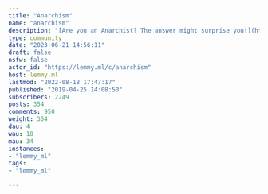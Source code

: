 ```yaml
---
title: "Anarchism" 
name: "anarchism"
description: "[Are you an Anarchist? The answer might surprise you!](https://theanarchistlibrary.org/library/david-graeber-are-you-an-anarchist-the-answer-may-surprise-you)Rules:1. Be respectful2. Don't be a nazi3. Argue about the point and not the person4. This is not the place to debate the merits of anarchism itself. While discussion is encouraged, getting in your “epic dunks on the anarkiddies” is not. As a result of the instance’s poor moderation policies and hostility toward anarchists by default, lemmygrad users are encouraged not to post here, though not explicitly disallowed if they aren’t just looking to start a fight.See also:- [/c/debateanarchism](https://lemmy.ml/c/debateanarchism)- [/c/antiwork](https://lemmy.ml/c/antiwork)- [/c/solarpunk](https://lemmy.ml/c/solarpunk)- [slrpnk.net](http://slrpnk.net/)- [Anarchy101](https://lemmy.ca/c/anarchism101)- [Anarchism@lemmy.ca](https://lemmy.ca/c/anarchism)- [XMPP chat](xmpp:anarchism@chat.disroot.org?join)"
type: community
date: "2023-06-21 14:56:11"
draft: false
nsfw: false
actor_id: "https://lemmy.ml/c/anarchism"
host: lemmy.ml
lastmod: "2022-08-18 17:47:17"
published: "2019-04-25 14:08:50"
subscribers: 2249
posts: 354
comments: 950
weight: 354
dau: 4
wau: 18
mau: 34
instances:
- "lemmy_ml"
tags: 
- "lemmy_ml"

---
```

